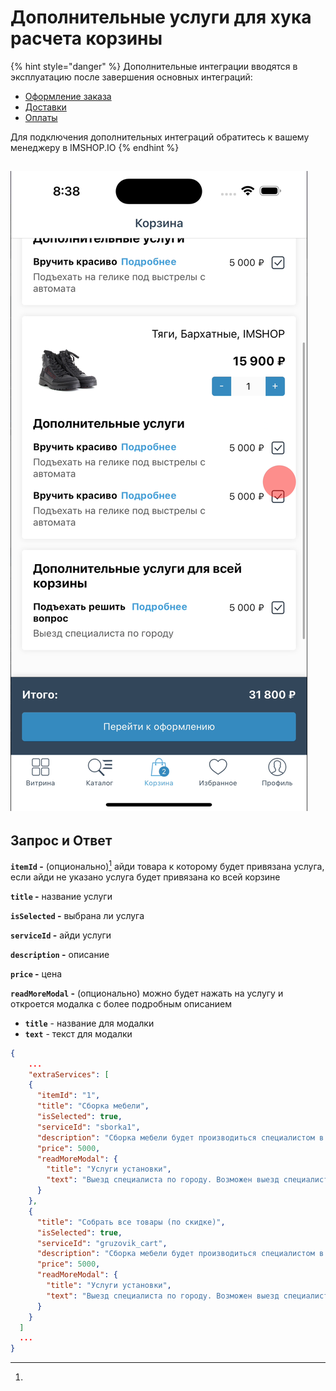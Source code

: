 # Дополнительные услуги для хука расчета корзины

{% hint style="danger" %}
Дополнительные интеграции вводятся в эксплуатацию после завершения основных интеграций:

* [Оформление заказа](../../osnovnye-integracii/oformlenie-zakaza.md)
* [Доставки](../../osnovnye-integracii/dostavki.md)
* [Оплаты](../../osnovnye-integracii/oplaty.md)

Для подключения дополнительных интеграций обратитесь к вашему менеджеру в IMSHOP.IO
{% endhint %}

## ![](<../../.gitbook/assets/image (5).png>)

## Запрос и Ответ&#x20;

**`itemId` -**  (опционально)[^1] айди товара к которому будет привязана услуга, если айди не указано услуга будет привязана ко всей корзине

**`title` -** название услуги

**`isSelected` -** выбрана ли услуга

**`serviceId` -** айди услуги

**`description` -** описание

**`price` -** цена

**`readMoreModal` -** (опционально) можно будет нажать на услугу и откроется модалка с более подробным описанием

* **`title`** - название для модалки
* **`text`** - текст для модалки

```json
{
    ...
    "extraServices": [
    {
      "itemId": "1",
      "title": "Сборка мебели",
      "isSelected": true,
      "serviceId": "sborka1",
      "description": "Сборка мебели будет производиться специалистом в заранее назначенное время",
      "price": 5000,
      "readMoreModal": {
        "title": "Услуги установки",
        "text": "Выезд специалиста по городу. Возможен выезд специалиста в пределах 50 км от города, который оплачивается отдельно по действующему прейскуранту"
      }
    },
    {
      "title": "Собрать все товары (по скидке)",
      "isSelected": true,
      "serviceId": "gruzovik_cart",
      "description": "Сборка мебели будет производиться специалистом в заранее назначенное время",
      "price": 5000,
      "readMoreModal": {
        "title": "Услуги установки",
        "text": "Выезд специалиста по городу. Возможен выезд специалиста в пределах 50 км от города, который оплачивается отдельно по действующему прейскуранту"
      }
    }
  ]
  ...
}
```

[^1]: 
